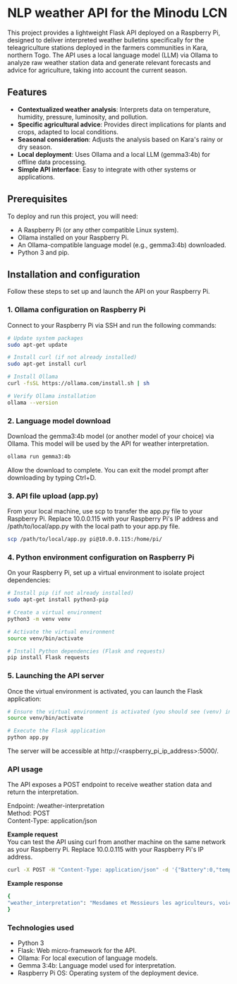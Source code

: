 # NLP weather API for the Minodu LCN

This project provides a lightweight Flask API deployed on a Raspberry Pi, designed to deliver interpreted weather bulletins specifically for the teleagriculture stations deployed in the farmers communities in Kara, northern Togo. The API uses a local language model (LLM) via Ollama to analyze raw weather station data and generate relevant forecasts and advice for agriculture, taking into account the current season.

## Features

- **Contextualized weather analysis**: Interprets data on temperature, humidity, pressure, luminosity, and pollution.
- **Specific agricultural advice**: Provides direct implications for plants and crops, adapted to local conditions.
- **Seasonal consideration**: Adjusts the analysis based on Kara's rainy or dry season.
- **Local deployment**: Uses Ollama and a local LLM (gemma3:4b) for offline data processing.
- **Simple API interface**: Easy to integrate with other systems or applications.

## Prerequisites

To deploy and run this project, you will need:
- A Raspberry Pi (or any other compatible Linux system).
- Ollama installed on your Raspberry Pi.
- An Ollama-compatible language model (e.g., gemma3:4b) downloaded.
- Python 3 and pip.

## Installation and configuration

Follow these steps to set up and launch the API on your Raspberry Pi.

### 1. Ollama configuration on Raspberry Pi

Connect to your Raspberry Pi via SSH and run the following commands:

```bash
# Update system packages
sudo apt-get update

# Install curl (if not already installed)
sudo apt-get install curl

# Install Ollama
curl -fsSL https://ollama.com/install.sh | sh

# Verify Ollama installation
ollama --version
```
### 2. Language model download

Download the gemma3:4b model (or another model of your choice) via Ollama. This model will be used by the API for weather interpretation.

```bash
ollama run gemma3:4b
```
Allow the download to complete. You can exit the model prompt after downloading by typing Ctrl+D.

### 3. API file upload (app.py)

From your local machine, use scp to transfer the app.py file to your Raspberry Pi. Replace 10.0.0.115 with your Raspberry Pi's IP address and /path/to/local/app.py with the local path to your app.py file.

```bash
scp /path/to/local/app.py pi@10.0.0.115:/home/pi/
```

### 4. Python environment configuration on Raspberry Pi

On your Raspberry Pi, set up a virtual environment to isolate project dependencies:

```bash
# Install pip (if not already installed)
sudo apt-get install python3-pip

# Create a virtual environment
python3 -m venv venv

# Activate the virtual environment
source venv/bin/activate

# Install Python dependencies (Flask and requests)
pip install Flask requests
```

### 5. Launching the API server

Once the virtual environment is activated, you can launch the Flask application:

```bash
# Ensure the virtual environment is activated (you should see (venv) in your command prompt)
source venv/bin/activate

# Execute the Flask application
python app.py
```
The server will be accessible at http://<raspberry_pi_ip_address>:5000/.

### API usage

The API exposes a POST endpoint to receive weather station data and return the interpretation.

Endpoint: /weather-interpretation<br>
Method: POST<br>
Content-Type: application/json<br>

**Example request**<br>
You can test the API using curl from another machine on the same network as your Raspberry Pi. Replace 10.0.0.115 with your Raspberry Pi's IP address.

```bash
curl -X POST -H "Content-Type: application/json" -d '{"Battery":0,"temp":22,"hum":27,"hum1":29.02000046,"temp1":21.51000023,"press":1013.599976,"alt":-2.920000076,"lux":74.80000305,"ambient":161,"CO":0,"NO2":9558}' http://10.0.0.115:5000/weather-interpretation
```

**Example response**

```bash
{
"weather_interpretation": "Mesdames et Messieurs les agriculteurs, voici l'analyse de la météo à Kara, au Togo, pour vous aider à prendre vos décisions. Actuellement, nous avons une température de 22°C et une humidité relative de 27%, ce qui est relativement confortable pour les cultures. Étant donné que nous sommes en plein cœur de la saison des pluies, les conditions sont favorables à la croissance, avec une humidité qui favorisera l’absorption d'eau par les plantes. La pression atmosphérique est normale (1013.5 hPa), et l’altitude de 2 mètres n’est pas un facteur important dans ce contexte. La luminosité à 74 lux est suffisante pour la photosynthèse, bien que nous recommandions de surveiller cette valeur avec le passage des nuages. Bien qu'il y ait une présence de NO2 à 9558, cette valeur est élevée et peut provenir de sources locales, mais n'affecte pas directement les cultures. En résumé, cette journée est idéale pour la plupart des cultures, particulièrement celles qui ont besoin d'une humidité élevée. Continuez à surveiller les prévisions des pluies – elles restent probables dans cette saison – et assurez-vous que vos cultures sont bien drainées pour éviter les maladies liées à l'excès d'humidité."
}
```

### Technologies used
- Python 3
- Flask: Web micro-framework for the API.
- Ollama: For local execution of language models.
- Gemma 3:4b: Language model used for interpretation.
- Raspberry Pi OS: Operating system of the deployment device.